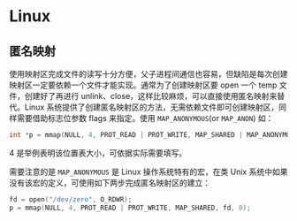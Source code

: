 # Linux

## 匿名映射

使用映射区完成文件的读写十分方便，父子进程间通信也容易，但缺陷是每次创建映射区一定要依赖一个文件才能实现。通常为了创建映射区要 open 一个 temp 文件，创建好了再进行 unlink、close，这样比较麻烦，可以直接使用匿名映射来替代。Linux 系统提供了创建匿名映射区的方法，无需依赖文件即可创建映射区，同样需要借助标志位参数 flags 来指定。使用 `MAP_ANONYMOUS`(or `MAP_ANON`) 如：

```c
int *p = mmap(NULL, 4, PROT_READ | PROT_WRITE, MAP_SHARED | MAP_ANONYMOUS, -1, 0);
```

4 是举例表明该位置表大小，可依据实际需要填写。

需要注意的是 `MAP_ANONYMOUS` 是 Linux 操作系统特有的宏，在类 Unix 系统中如果没有该宏的定义，可使用如下两步完成匿名映射区的建立：

```c
fd = open("/dev/zero", O_RDWR);
p = mmap(NULL, 4, PROT_READ | PROT_WRITE, MAP_SHARED, fd, 0);
```
